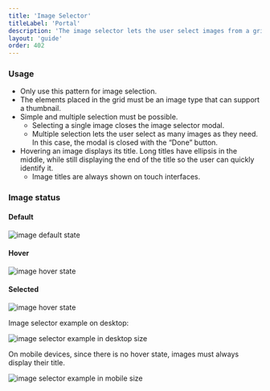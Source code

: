 ```yaml
---
title: 'Image Selector'
titleLabel: 'Portal'
description: 'The image selector lets the user select images from a grid, prioritizing over other metadata.'
layout: 'guide'
order: 402
---
```


### Usage

-   Only use this pattern for image selection.
-   The elements placed in the grid must be an image type that can support a thumbnail.
-   Simple and multiple selection must be possible.
    -   Selecting a single image closes the image selector modal.
    -   Multiple selection lets the user select as many images as they need. In this case, the modal is closed with the “Done” button.
-   Hovering an image displays its title. Long titles have ellipsis in the middle, while still displaying the end of the title so the user can quickly identify it.
    -   Image titles are always shown on touch interfaces.

### Image status

#### Default

![image default state](/images/lexicon/ImageSelectorImageDefault.jpg)

#### Hover

![image hover state](/images/lexicon/ImageSelectorImageHover.jpg)

#### Selected

![image hover state](/images/lexicon/ImageSelectorImageSelected.jpg)

Image selector example on desktop:

![image selector example in desktop size](/images/lexicon/ImageSelector.jpg)

On mobile devices, since there is no hover state, images must always display their title.

![image selector example in mobile size](/images/lexicon/ImageSelectorMobile.jpg)
